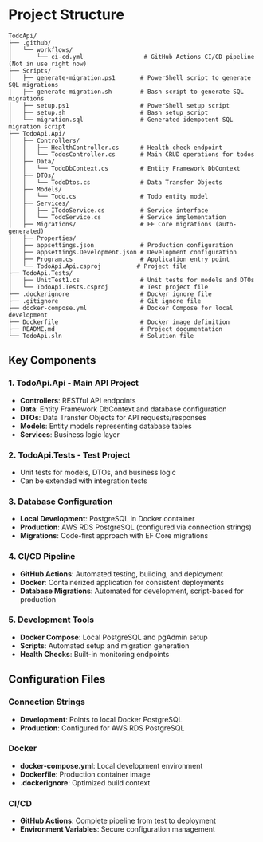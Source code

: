 # Project Structure

```
TodoApi/
├── .github/
│   └── workflows/
│       └── ci-cd.yml                 # GitHub Actions CI/CD pipeline (Not in use right now)
├── Scripts/
│   ├── generate-migration.ps1       # PowerShell script to generate SQL migrations
│   ├── generate-migration.sh        # Bash script to generate SQL migrations
│   ├── setup.ps1                    # PowerShell setup script
│   ├── setup.sh                     # Bash setup script
│   └── migration.sql                # Generated idempotent SQL migration script
├── TodoApi.Api/
│   ├── Controllers/
│   │   ├── HealthController.cs      # Health check endpoint
│   │   └── TodosController.cs       # Main CRUD operations for todos
│   ├── Data/
│   │   └── TodoDbContext.cs         # Entity Framework DbContext
│   ├── DTOs/
│   │   └── TodoDtos.cs              # Data Transfer Objects
│   ├── Models/
│   │   └── Todo.cs                  # Todo entity model
│   ├── Services/
│   │   ├── ITodoService.cs          # Service interface
│   │   └── TodoService.cs           # Service implementation
│   ├── Migrations/                  # EF Core migrations (auto-generated)
│   ├── Properties/
│   ├── appsettings.json             # Production configuration
│   ├── appsettings.Development.json # Development configuration
│   ├── Program.cs                   # Application entry point
│   └── TodoApi.Api.csproj          # Project file
├── TodoApi.Tests/
│   ├── UnitTest1.cs                 # Unit tests for models and DTOs
│   └── TodoApi.Tests.csproj         # Test project file
├── .dockerignore                    # Docker ignore file
├── .gitignore                       # Git ignore file
├── docker-compose.yml               # Docker Compose for local development
├── Dockerfile                       # Docker image definition
├── README.md                        # Project documentation
└── TodoApi.sln                      # Solution file
```

## Key Components

### 1. **TodoApi.Api** - Main API Project

- **Controllers**: RESTful API endpoints
- **Data**: Entity Framework DbContext and database configuration
- **DTOs**: Data Transfer Objects for API requests/responses
- **Models**: Entity models representing database tables
- **Services**: Business logic layer

### 2. **TodoApi.Tests** - Test Project

- Unit tests for models, DTOs, and business logic
- Can be extended with integration tests

### 3. **Database Configuration**

- **Local Development**: PostgreSQL in Docker container
- **Production**: AWS RDS PostgreSQL (configured via connection strings)
- **Migrations**: Code-first approach with EF Core migrations

### 4. **CI/CD Pipeline**

- **GitHub Actions**: Automated testing, building, and deployment
- **Docker**: Containerized application for consistent deployments
- **Database Migrations**: Automated for development, script-based for production

### 5. **Development Tools**

- **Docker Compose**: Local PostgreSQL and pgAdmin setup
- **Scripts**: Automated setup and migration generation
- **Health Checks**: Built-in monitoring endpoints

## Configuration Files

### Connection Strings

- **Development**: Points to local Docker PostgreSQL
- **Production**: Configured for AWS RDS PostgreSQL

### Docker

- **docker-compose.yml**: Local development environment
- **Dockerfile**: Production container image
- **.dockerignore**: Optimized build context

### CI/CD

- **GitHub Actions**: Complete pipeline from test to deployment
- **Environment Variables**: Secure configuration management
